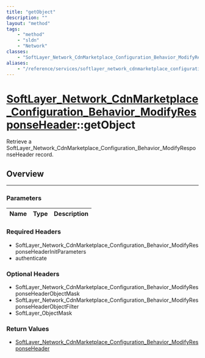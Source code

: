 ```yaml
---
title: "getObject"
description: ""
layout: "method"
tags:
    - "method"
    - "sldn"
    - "Network"
classes:
    - "SoftLayer_Network_CdnMarketplace_Configuration_Behavior_ModifyResponseHeader"
aliases:
    - "/reference/services/softlayer_network_cdnmarketplace_configuration_behavior_modifyresponseheader/getObject"
---
```

# [SoftLayer_Network_CdnMarketplace_Configuration_Behavior_ModifyResponseHeader](/reference/services/SoftLayer_Network_CdnMarketplace_Configuration_Behavior_ModifyResponseHeader)::getObject


Retrieve a SoftLayer_Network_CdnMarketplace_Configuration_Behavior_ModifyResponseHeader record.


## Overview 


-----

### Parameters 
|Name | Type | Description |
| --- | --- | --- |


### Required Headers
* SoftLayer_Network_CdnMarketplace_Configuration_Behavior_ModifyResponseHeaderInitParameters
* authenticate


### Optional Headers
* SoftLayer_Network_CdnMarketplace_Configuration_Behavior_ModifyResponseHeaderObjectMask
* SoftLayer_Network_CdnMarketplace_Configuration_Behavior_ModifyResponseHeaderObjectFilter
* SoftLayer_ObjectMask

### Return Values
* <a href='/reference/datatypes/SoftLayer_Network_CdnMarketplace_Configuration_Behavior_ModifyResponseHeader'>SoftLayer_Network_CdnMarketplace_Configuration_Behavior_ModifyResponseHeader </a>




